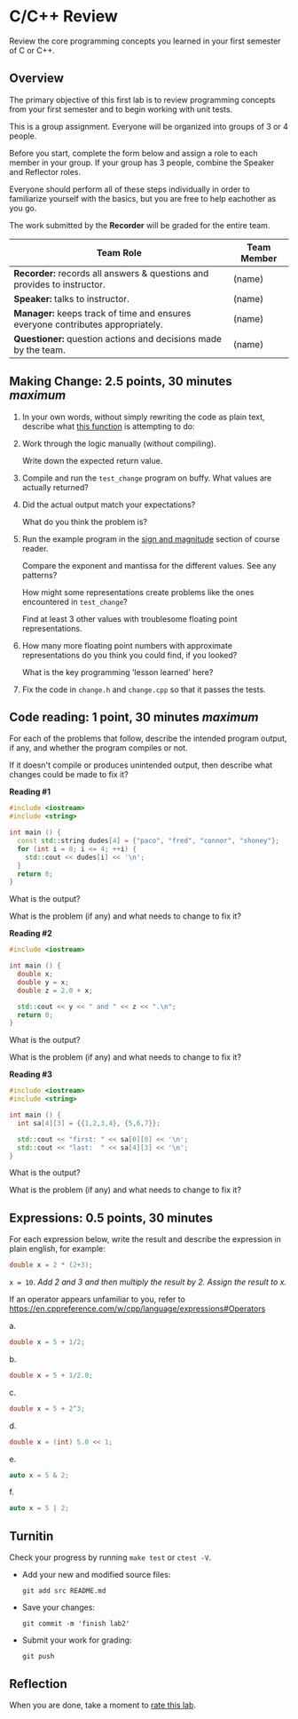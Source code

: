 # C/C++ Review
Review the core programming concepts you learned in your first semester of C or C++.

## Overview
The primary objective of this first lab is to review
programming concepts from your first semester and
to begin working with unit tests.

This is a group assignment.
Everyone will be organized into groups of 3 or 4 people.

Before you start, complete the form below and assign a role to each member in your group. 
If your group has 3 people, combine the Speaker and Reflector roles.

Everyone should perform all of these steps individually in order to familiarize 
yourself with the basics, but you are free to help eachother as you go.

The work submitted by the **Recorder** will be graded for the entire team.

| Team Role | Team Member|
------------- | -------------
**Recorder:** records all answers & questions and provides to instructor.  | (name)
**Speaker:** talks to instructor.  | (name)
**Manager:** keeps track of time and ensures everyone contributes appropriately. | (name)
**Questioner:** question actions and decisions made by the team. | (name)

## Making Change: 2.5 points, 30 minutes *maximum*
1. In your own words, without simply rewriting the code as plain text,
describe what [this function](src/change.cpp) is attempting to do:

2. Work through the logic manually (without compiling). 

   Write down the expected return value.

3. Compile and run the `test_change` program on buffy.
   What values are actually returned?

4. Did the actual output match your expectations?


   What do you think the problem is?

5. Run the example program in the 
   [sign and magnitude](https://daveparillo.github.io/cisc187-reader/beginnings/types.html#sign-and-magnitude)
   section of course reader.

   Compare the exponent and mantissa for the different values. See any patterns?

   How might some representations create problems like the ones encountered in `test_change`?

   Find at least 3 other values with troublesome floating point representations.

6. How many more floating point numbers with approximate representations
   do you think you could find, if you looked?

   What is the key programming 'lesson learned' here?

7. Fix the code in `change.h` and `change.cpp` so that it passes the tests.

## Code reading: 1 point, 30 minutes *maximum*
For each of the problems that follow,
describe the intended program output, if any, and
whether the program compiles or not.

If it doesn't compile or produces unintended output,
then describe what changes could be made to fix it?

**Reading #1**

```cpp
#include <iostream>
#include <string>

int main () {
  const std::string dudes[4] = {"paco", "fred", "connor", "shoney"};
  for (int i = 0; i <= 4; ++i) {
    std::cout << dudes[i] << '\n';
  }
  return 0;
}
```

What is the output?

What is the problem (if any) and what needs to change to fix it?

**Reading #2**

```cpp
#include <iostream>

int main () {
  double x;
  double y = x;
  double z = 2.0 + x;

  std::cout << y << " and " << z << ".\n";
  return 0;
}
```

What is the output?

What is the problem (if any) and what needs to change to fix it?

**Reading #3**

```cpp
#include <iostream>
#include <string>

int main () {
  int sa[4][3] = {{1,2,3,4}, {5,6,7}};

  std::cout << "first: " << sa[0][0] << '\n';
  std::cout << "last:  " << sa[4][3] << '\n'; 
}
```

What is the output?

What is the problem (if any) and what needs to change to fix it?

## Expressions: 0.5 points, 30 minutes
For each expression below, write the result and describe the expression in plain english,
for example:

```cpp
double x = 2 * (2+3);
```

`x = 10`. *Add 2 and 3 and then multiply the result by 2.
Assign the result to x.*

If an operator appears unfamiliar to you, refer to
https://en.cppreference.com/w/cpp/language/expressions#Operators

a.  
```cpp
double x = 5 + 1/2;
```

b.  
```cpp
double x = 5 + 1/2.0;
```

c.  
```cpp
double x = 5 + 2^3;
```

d.  
```cpp
double x = (int) 5.0 << 1;
```

e.  
```cpp
auto x = 5 & 2;
```

f.  
```cpp
auto x = 5 | 2;
```

## Turnitin
Check your progress by running `make test` or `ctest -V`.

- Add your new and modified source files: 
  ```console
  git add src README.md
  ```
- Save your changes: 
  ```console
  git commit -m 'finish lab2'
  ```
- Submit your work for grading: 
  ```console
  git push
  ```

## Reflection
When you are done, take a moment to [rate this lab](https://forms.gle/mysDh7AUxo1nBA8Y8).

